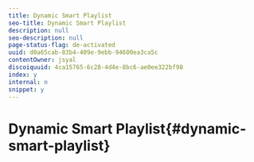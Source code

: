 ```yaml
---
title: Dynamic Smart Playlist
seo-title: Dynamic Smart Playlist
description: null
seo-description: null
page-status-flag: de-activated
uuid: d0a65cab-83b4-409e-9ebb-94600ea3ca5c
contentOwner: jsyal
discoiquuid: 4ca15765-6c28-4d4e-8bc6-ae0ee322bf98
index: y
internal: n
snippet: y
---
```


# Dynamic Smart Playlist{#dynamic-smart-playlist}

